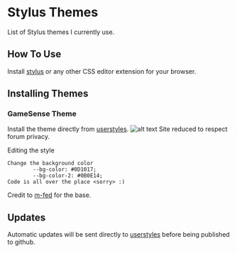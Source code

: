 # Stylus Themes

List of Stylus themes I currently use.

## How To Use

Install [stylus](https://chrome.google.com/webstore/detail/stylus/clngdbkpkpeebahjckkjfobafhncgmne) or any other CSS editor extension for your browser.

## Installing Themes
### GameSense Theme
Install the theme directly from [userstyles](https://userstyles.world/style/10235/gamesense-pub-deep-sky-blue-rainbow-border).
![alt text](https://i.imgur.com/7E8Pg8w.gif)
Site reduced to respect forum privacy.

Editing the style

```
Change the background color
        --bg-color: #0D1017;
        --bg-color-2: #0B0E14;
Code is all over the place <sorry> :)
```

Credit to [m-fed](https://userstyles.world/style/2855/gamesense-pub-theme) for the base.

## Updates

Automatic updates will be sent directly to [userstyles](https://userstyles.world/user/trinlol) before being published to github.

